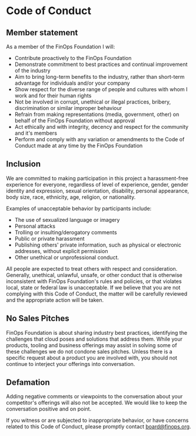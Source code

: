 # Code of Conduct

## Member statement

As a member of the FinOps Foundation I will:

* Contribute proactively to the FinOps Foundation
* Demonstrate commitment to best practices and continual improvement of the industry
* Aim to bring long-term benefits to the industry, rather than short-term advantage for individuals and/or your company
* Show respect for the diverse range of people and cultures with whom I work and for their human rights
* Not be involved in corrupt, unethical or illegal practices, bribery, discrimination or similar improper behaviour
* Refrain from making representations (media, government, other) on behalf of the FinOps Foundation without approval
* Act ethically and with integrity, decency and respect for the community and it's members
* Perform and comply with any variation or amendments to the Code of Conduct made at any time by the FinOps Foundation

## Inclusion

We are committed to making participation in this project a harassment-free experience for everyone, regardless of level of experience, gender, gender identity and expression, sexual orientation, disability, personal appearance, body size, race, ethnicity, age, religion, or nationality.

Examples of unacceptable behavior by participants include:

* The use of sexualized language or imagery
* Personal attacks
* Trolling or insulting/derogatory comments
* Public or private harassment
* Publishing others' private information, such as physical or electronic addresses, without explicit permission
* Other unethical or unprofessional conduct.

All people are expected to treat others with respect and consideration. Generally, unethical, unlawful, unsafe, or other conduct that is otherwise inconsistent with FinOps Foundation's rules and policies, or that violates local, state or federal law is unacceptable. If we believe that you are not complying with this Code of Conduct, the matter will be carefully reviewed and the appropriate action will be taken.

## No Sales Pitches

FinOps Foundation is about sharing industry best practices, identifying the challenges that cloud poses and solutions that address them. While your products, tooling and business offerings may assist in solving some of these challenges we do not condone sales pitches. Unless there is a specific request about a product you are involved with, you should not continue to interject your offerings into conversation.

## Defamation

Adding negative comments or viewpoints to the conversation about your competitor's offerings will also not be accepted. We would like to keep the conversation positive and on point.

If you witness or are subjected to inappropriate behavior, or have concerns related to this Code of Conduct, please promptly contact board@finops.org.

